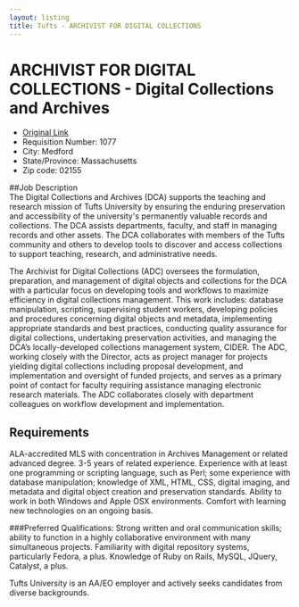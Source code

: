 ```yaml
---
layout: listing
title: Tufts - ARCHIVIST FOR DIGITAL COLLECTIONS
---
```


# ARCHIVIST FOR DIGITAL COLLECTIONS - Digital Collections and Archives

*  [Original Link](https://2xrecruit.kenexa.com/kr/cc/jsp/public/EmailJobDetail.jsf?npi=665B137F6797C0F7213DE82547E92B47&rand=4AED31E7C239D9EFCF6881528FF557BA98DDC497C26E1575969E7A621BEEF933#.T15D40Jru8o.email)
*  Requisition Number:	1077
*  City:	Medford
*  State/Province:	Massachusetts
*  Zip code:	02155

##Job Description	
The Digital Collections and Archives (DCA) supports the teaching and research mission of Tufts University by ensuring the enduring preservation and accessibility of the university's permanently valuable records and collections. The DCA assists departments, faculty, and staff in managing records and other assets. The DCA collaborates with members of the Tufts community and others to develop tools to discover and access collections to support teaching, research, and administrative needs.

The Archivist for Digital Collections (ADC) oversees the formulation, preparation, and management of digital objects and collections for the DCA with a particular focus on developing tools and workflows to maximize efficiency in digital collections management. This work includes: database manipulation, scripting, supervising student workers, developing policies and procedures concerning digital objects and metadata, implementing appropriate standards and best practices, conducting quality assurance for digital collections, undertaking preservation activities, and managing the DCA’s locally-developed collections management system, CIDER. The ADC, working closely with the Director, acts as project manager for projects yielding digital collections including proposal development, and implementation and oversight of funded projects, and serves as a primary point of contact for faculty requiring assistance managing electronic research materials. The ADC collaborates closely with department colleagues on workflow development and implementation.

## Requirements
ALA-accredited MLS with concentration in Archives Management or related advanced degree.
3-5 years of related experience.
Experience with at least one programming or scripting language, such as Perl; some experience with database manipulation; knowledge of XML, HTML, CSS, digital imaging, and metadata and digital object creation and preservation standards. Ability to work in both Windows and Apple OSX environments. Comfort with learning new technologies on an ongoing basis.

###Preferred Qualifications: 
Strong written and oral communication skills; ability to function in a highly collaborative environment with many simultaneous projects. Familiarity with digital repository systems, particularly Fedora, a plus. Knowledge of Ruby on Rails, MySQL, JQuery, Catalyst, a plus.  

Tufts University is an AA/EO employer and actively seeks candidates from diverse backgrounds.

